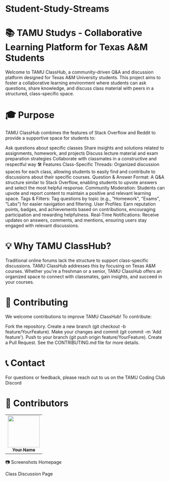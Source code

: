 # Student-Study-Streams

# 📚 TAMU Studys - Collaborative Learning Platform for Texas A&M Students

Welcome to TAMU ClassHub, a community-driven Q&A and discussion platform designed for Texas A&M University students. This project aims to foster a collaborative learning environment where students can ask questions, share knowledge, and discuss class material with peers in a structured, class-specific space.

# 🎓 Purpose

TAMU ClassHub combines the features of Stack Overflow and Reddit to provide a supportive space for students to:

Ask questions about specific classes
Share insights and solutions related to assignments, homework, and projects
Discuss lecture material and exam preparation strategies
Collaborate with classmates in a constructive and respectful way
🛠 Features
Class-Specific Threads: Organized discussion spaces for each class, allowing students to easily find and contribute to discussions about their specific courses.
Question & Answer Format: A Q&A structure similar to Stack Overflow, enabling students to upvote answers and select the most helpful response.
Community Moderation: Students can upvote and report content to maintain a positive and relevant learning space.
Tags & Filters: Tag questions by topic (e.g., "Homework", "Exams", "Labs") for easier navigation and filtering.
User Profiles: Earn reputation points, badges, and achievements based on contributions, encouraging participation and rewarding helpfulness.
Real-Time Notifications: Receive updates on answers, comments, and mentions, ensuring users stay engaged with relevant discussions.

# 💡 Why TAMU ClassHub?

Traditional online forums lack the structure to support class-specific discussions. TAMU ClassHub addresses this by focusing on Texas A&M courses. Whether you're a freshman or a senior, TAMU ClassHub offers an organized space to connect with classmates, gain insights, and succeed in your courses.

# 🤝 Contributing

We welcome contributions to improve TAMU ClassHub! To contribute:

Fork the repository.
Create a new branch (git checkout -b feature/YourFeature).
Make your changes and commit (git commit -m 'Add feature').
Push to your branch (git push origin feature/YourFeature).
Create a Pull Request.
See the CONTRIBUTING.md file for more details.

# 📞 Contact

For questions or feedback, please reach out to us on the TAMU Coding Club Discord

# 👥 Contributors

<table> <tr> <td align="center"><a href="https://github.com/username"><img src="https://avatars.githubusercontent.com/username?v=4" width="100px;" alt=""/><br /><sub><b>Your Name</b></sub></a><br /></td> <!-- Add more contributors as needed --> </tr> </table>
📷 Screenshots
Homepage

Class Discussion Page
